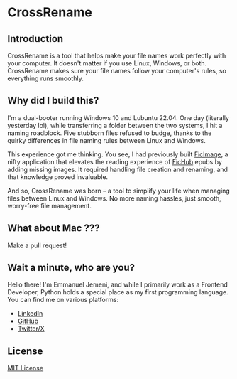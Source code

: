 # CrossRename

## Introduction

CrossRename is a tool that helps make your file names work perfectly with your computer.
It doesn't matter if you use Linux, Windows, or both. CrossRename makes sure your file
names follow your computer's rules, so everything runs smoothly.

## Why did I build this?

I'm a dual-booter running Windows 10 and Lubuntu 22.04. One day (literally yesterday lol), while transferring a
folder between the two systems, I hit a naming roadblock. Five stubborn files refused to budge,
thanks to the quirky differences in file naming rules between Linux and Windows.

This experience got me thinking. You see, I had previously built [FicImage](https://github.com/Jemeni11/ficimage),
a nifty application that elevates the reading experience of [FicHub](https://fichub.net/) epubs by adding missing
images. It required handling file creation and renaming, and that knowledge proved invaluable.

And so, CrossRename was born – a tool to simplify your life when managing files between Linux and
Windows. No more naming hassles, just smooth, worry-free file management.

## What about Mac ???

Make a pull request!

## Wait a minute, who are you?

Hello there! I'm Emmanuel Jemeni, and while I primarily work as a Frontend Developer,
Python holds a special place as my first programming language.
You can find me on various platforms:

- [LinkedIn](https://www.linkedin.com/in/emmanuel-jemeni)
- [GitHub](https://github.com/Jemeni11)
- [Twitter/X](https://twitter.com/Jemeni11_)

## License

[MIT License](LICENSE)
